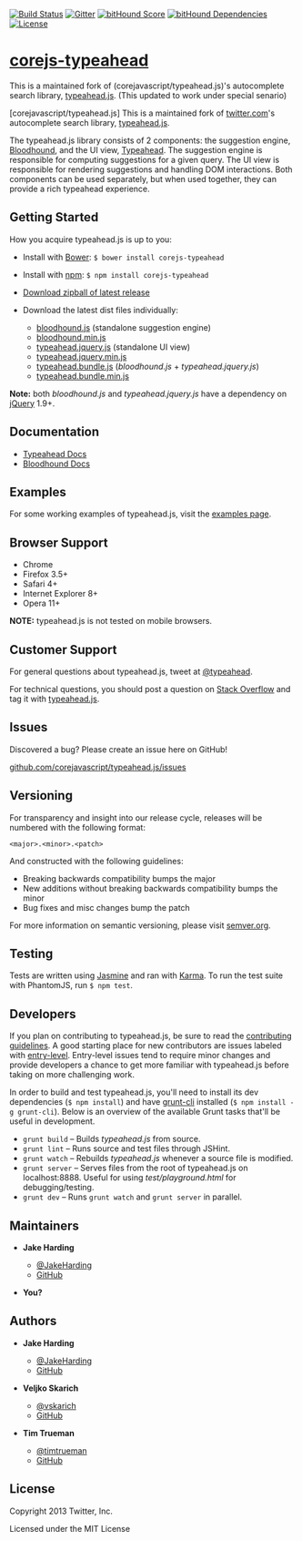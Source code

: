 [![Build Status](https://travis-ci.org/corejavascript/typeahead.js.svg?branch=master)](https://travis-ci.org/corejavascript/typeahead.js)
[![Gitter](https://badges.gitter.im/Join%20Chat.svg)](https://gitter.im/corejavascript/typeahead.js?utm_source=badge&utm_medium=badge&utm_campaign=pr-badge&utm_content=badge)
[![bitHound Score](https://www.bithound.io/github/corejavascript/typeahead.js/badges/score.svg)](https://www.bithound.io/github/corejavascript/typeahead.js)
[![bitHound Dependencies](https://www.bithound.io/github/corejavascript/typeahead.js/badges/dependencies.svg)](https://www.bithound.io/github/corejavascript/typeahead.js/master/dependencies/npm)
[![License](http://img.shields.io/badge/license-MIT-blue.svg)](https://raw.githubusercontent.com/iron/iron/master/LICENSE)

# [corejs-typeahead](https://typeahead.js.org/)

This is a maintained fork of (corejavascript/typeahead.js)'s autocomplete search library, [typeahead.js](https://github.com/corejavascript/typeahead.js).
(This updated to work under special senario)

[corejavascript/typeahead.js]
	This is a maintained fork of [twitter.com](https://twitter.com)'s autocomplete search library, [typeahead.js](https://github.com/twitter/typeahead.js).

The typeahead.js library consists of 2 components: the suggestion engine,
[Bloodhound](https://github.com/corejavascript/typeahead.js/blob/master/doc/bloodhound.md), and the UI view, [Typeahead](https://github.com/corejavascript/typeahead.js/blob/master/doc/jquery_typeahead.md).
The suggestion engine is responsible for computing suggestions for a given
query. The UI view is responsible for rendering suggestions and handling DOM
interactions. Both components can be used separately, but when used together,
they can provide a rich typeahead experience.

## Getting Started

How you acquire typeahead.js is up to you:

* Install with [Bower](https://bower.io/): `$ bower install corejs-typeahead`

* Install with [npm](https://www.npmjs.com): `$ npm install corejs-typeahead`

* [Download zipball of latest release](https://github.com/corejavascript/typeahead.js/archive/master.zip)

* Download the latest dist files individually:
  * [bloodhound.js](https://github.com/readsoftab/typeahead.rso.js/raw/master/dist/bloodhound.js) (standalone suggestion engine)
  * [bloodhound.min.js](https://github.com/readsoftab/typeahead.rso.js/raw/master/dist/bloodhound.min.js)
  * [typeahead.jquery.js](https://github.com/readsoftab/typeahead.rso.js/raw/master/dist/typeahead.jquery.js) (standalone UI view)
  * [typeahead.jquery.min.js](https://github.com/readsoftab/typeahead.rso.js/raw/master/dist/typeahead.jquery.min.js)
  * [typeahead.bundle.js](https://github.com/readsoftab/typeahead.rso.js/raw/master/dist/typeahead.bundle.js) (*bloodhound.js* + *typeahead.jquery.js*)
  * [typeahead.bundle.min.js](https://github.com/readsoftab/typeahead.rso.js/raw/master/dist/typeahead.jquery.min.js)

**Note:** both *bloodhound.js* and *typeahead.jquery.js* have a dependency on
[jQuery](http://jquery.com/) 1.9+.

## Documentation

* [Typeahead Docs](https://github.com/corejavascript/typeahead.js/blob/master/doc/jquery_typeahead.md)
* [Bloodhound Docs](https://github.com/corejavascript/typeahead.js/blob/master/doc/bloodhound.md)

## Examples

For some working examples of typeahead.js, visit the [examples page](https://typeahead.js.org/examples).

## Browser Support

* Chrome
* Firefox 3.5+
* Safari 4+
* Internet Explorer 8+
* Opera 11+

**NOTE:** typeahead.js is not tested on mobile browsers.

## Customer Support

For general questions about typeahead.js, tweet at [@typeahead](https://twitter.com/typeahead).

For technical questions, you should post a question on [Stack Overflow](http://stackoverflow.com/) and tag
it with [typeahead.js](http://stackoverflow.com/questions/tagged/typeahead.js).

## Issues

Discovered a bug? Please create an issue here on GitHub!

[github.com/corejavascript/typeahead.js/issues](https://github.com/corejavascript/typeahead.js/issues)

## Versioning

For transparency and insight into our release cycle, releases will be numbered
with the following format:

`<major>.<minor>.<patch>`

And constructed with the following guidelines:

* Breaking backwards compatibility bumps the major
* New additions without breaking backwards compatibility bumps the minor
* Bug fixes and misc changes bump the patch

For more information on semantic versioning, please visit [semver.org](http://semver.org/).

## Testing

Tests are written using [Jasmine](http://jasmine.github.io/) and ran with [Karma](http://karma-runner.github.io/). To run
the test suite with PhantomJS, run `$ npm test`.

## Developers

If you plan on contributing to typeahead.js, be sure to read the
[contributing guidelines](https://github.com/corejavascript/typeahead.js/blob/master/contributing.md). A good starting place for new contributors are issues
labeled with [entry-level](https://github.com/corejavascript/typeahead.js/issues?&labels=entry-level&state=open). Entry-level issues tend to require minor changes
and provide developers a chance to get more familiar with typeahead.js before
taking on more challenging work.

In order to build and test typeahead.js, you'll need to install its dev
dependencies (`$ npm install`) and have [grunt-cli](https://github.com/gruntjs/grunt-cli)
installed (`$ npm install -g grunt-cli`). Below is an overview of the available
Grunt tasks that'll be useful in development.

* `grunt build` – Builds *typeahead.js* from source.
* `grunt lint` – Runs source and test files through JSHint.
* `grunt watch` – Rebuilds *typeahead.js* whenever a source file is modified.
* `grunt server` – Serves files from the root of typeahead.js on localhost:8888.
  Useful for using *test/playground.html* for debugging/testing.
* `grunt dev` – Runs `grunt watch` and `grunt server` in parallel.

## Maintainers

* **Jake Harding**
  * [@JakeHarding](https://twitter.com/JakeHarding)
  * [GitHub](https://github.com/jharding)

* **You?**

## Authors

* **Jake Harding**
  * [@JakeHarding](https://twitter.com/JakeHarding)
  * [GitHub](https://github.com/jharding)

* **Veljko Skarich**
  * [@vskarich](https://twitter.com/vskarich)
  * [GitHub](https://github.com/vskarich)

* **Tim Trueman**
  * [@timtrueman](https://twitter.com/timtrueman)
  * [GitHub](https://github.com/timtrueman)

## License

Copyright 2013 Twitter, Inc.

Licensed under the MIT License
